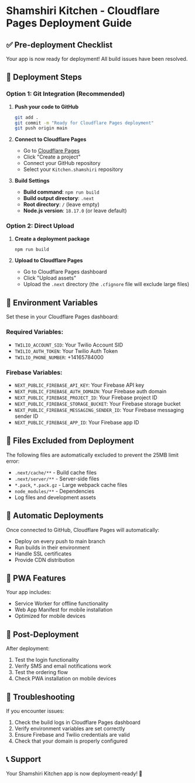 # Shamshiri Kitchen - Cloudflare Pages Deployment Guide

## ✅ Pre-deployment Checklist

Your app is now ready for deployment! All build issues have been resolved.

## 🚀 Deployment Steps

### Option 1: Git Integration (Recommended)

1. **Push your code to GitHub**
   ```bash
   git add .
   git commit -m "Ready for Cloudflare Pages deployment"
   git push origin main
   ```

2. **Connect to Cloudflare Pages**
   - Go to [Cloudflare Pages](https://pages.cloudflare.com/)
   - Click "Create a project"
   - Connect your GitHub repository
   - Select your `Kitchen.shamshiri` repository

3. **Build Settings**
   - **Build command**: `npm run build`
   - **Build output directory**: `.next`
   - **Root directory**: `/` (leave empty)
   - **Node.js version**: `18.17.0` (or leave default)

### Option 2: Direct Upload

1. **Create a deployment package**
   ```bash
   npm run build
   ```

2. **Upload to Cloudflare Pages**
   - Go to Cloudflare Pages dashboard
   - Click "Upload assets"
   - Upload the `.next` directory (the `.cfignore` file will exclude large files)

## 🔧 Environment Variables

Set these in your Cloudflare Pages dashboard:

### Required Variables:
- `TWILIO_ACCOUNT_SID`: Your Twilio Account SID
- `TWILIO_AUTH_TOKEN`: Your Twilio Auth Token  
- `TWILIO_PHONE_NUMBER`: +14165784000

### Firebase Variables:
- `NEXT_PUBLIC_FIREBASE_API_KEY`: Your Firebase API key
- `NEXT_PUBLIC_FIREBASE_AUTH_DOMAIN`: Your Firebase auth domain
- `NEXT_PUBLIC_FIREBASE_PROJECT_ID`: Your Firebase project ID
- `NEXT_PUBLIC_FIREBASE_STORAGE_BUCKET`: Your Firebase storage bucket
- `NEXT_PUBLIC_FIREBASE_MESSAGING_SENDER_ID`: Your Firebase messaging sender ID
- `NEXT_PUBLIC_FIREBASE_APP_ID`: Your Firebase app ID

## 📁 Files Excluded from Deployment

The following files are automatically excluded to prevent the 25MB limit error:

- `.next/cache/**` - Build cache files
- `.next/server/**` - Server-side files
- `*.pack`, `*.pack.gz` - Large webpack cache files
- `node_modules/**` - Dependencies
- Log files and development assets

## 🔄 Automatic Deployments

Once connected to GitHub, Cloudflare Pages will automatically:
- Deploy on every push to main branch
- Run builds in their environment
- Handle SSL certificates
- Provide CDN distribution

## 📱 PWA Features

Your app includes:
- Service Worker for offline functionality
- Web App Manifest for mobile installation
- Optimized for mobile devices

## 🎯 Post-Deployment

After deployment:
1. Test the login functionality
2. Verify SMS and email notifications work
3. Test the ordering flow
4. Check PWA installation on mobile devices

## 🐛 Troubleshooting

If you encounter issues:
1. Check the build logs in Cloudflare Pages dashboard
2. Verify environment variables are set correctly
3. Ensure Firebase and Twilio credentials are valid
4. Check that your domain is properly configured

## 📞 Support

Your Shamshiri Kitchen app is now deployment-ready! 🎉 